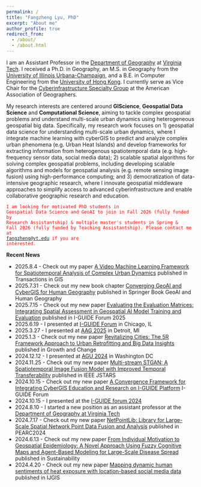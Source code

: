 ```yaml
---
permalink: /
title: "Fangzheng Lyu, PhD"
excerpt: "About me"
author_profile: true
redirect_from: 
  - /about/
  - /about.html
---
```


I am an Assistant Professor in the [Department of Geography](https://geography.vt.edu/) at [Virginia Tech](https://www.vt.edu/). I received a Ph.D. in Geography, an M.S. in Geography from the [University of Illinois Urbana-Champaign](https://illinois.edu/), and a B.E. in Computer Engineering from the [University of Hong Kong](https://www.hku.hk/). I currently serve as Vice Chair for the [Cyberinfrastructure Specialty Group](https://aagcisg.wordpress.com/) at the American Association of Geographers.

My research interests are centered around **GIScience**, **Geospatial Data Science** and **Computational Science**, aiming to tackle complex geospatial problems and understand multi-scale urban dynamics using heterogeneous geospatial big data. Specifically, my research work focuses on 1) geospatial data science for understanding multi-scale urban dynamics, where I integrate machine learning with cyberGIS to predict and analyze complex urban phenomena (e.g. Urban Heat Islands) and develop frameworks for extracting information from heterogenous spatiotemporal data (e.g. high-frequency sensor data, social media data); 2) scalable spatial algorithms for solving complex geospatial problems, including developing scalable algorithms and models for geospatial analysis (e.g. remote sensing image fusion) using high-performance computing; and 3) democratization of data-intensive geographic research, where I innovate geospatial middleware approaches to simplify access to advanced cyberinfrastructure and enable collaborative geographic research and education.

<code style="color:red">I am looking for motivated PhD students in Geospatial Data Science and GeoAI to join in Fall 2026 (fully funded by Research Assistantship) & multiple master's students in Spring & Fall 2026 (fully funded by Teaching Assistantship). Please contact me at fangzheng@vt.edu if you are interested.</code>

**Recent News**
- 2025.8.4 - Check out my paper [A Video Machine Learning Framework for Spatiotemporal Analysis of Complex Urban Dynamics](https://onlinelibrary.wiley.com/doi/full/10.1111/tgis.70096) published in Transactions in GIS
- 2025.7.31 - Check out my new book chapter [Converging GeoAI and CyberGIS for Human Geography](https://link.springer.com/chapter/10.1007/978-3-031-87421-5_8) published in Springer Book GeoAI and Human Geography
- 2025.7.15 - Check out my new paper [Evaluating the Evaluation Matrices: Integrating Spatial Assessment in Geospatial AI Model Training and Evaluation](https://docs.lib.purdue.edu/cgi/viewcontent.cgi?article=1035&context=iguide) published in I-GUIDE Forum 2025
- 2025.6.19 - I presented at [I-GUIDE Forum](https://i-guide.io/forum/forum-2025/) in Chicago, IL
- 2025.3.27 - I presented at [AAG 2025](https://www.aag.org/events/aag2025/) in Detroit, MI
- 2025.1.3 - Check out my new paper [Revitalizing Cities: The 5R Framework Approach to Urban Retrofitting and Big Data Insights](https://onlinelibrary.wiley.com/doi/full/10.1111/grow.70018) published in Growth and Change
- 2024.12.12 - I presented at [AGU 2024](https://www.agu.org/annual-meeting) in Washington DC
- 2024.11.25 - Check out my new paper [Multi-stream STGAN: A Spatiotemporal Image Fusion Model with Improved Temporal Transferability](https://ieeexplore.ieee.org/abstract/document/10767408) published in IEEE JSTARS
- 2024.10.15 - Check out my new paper [A Convergence Framework for Integrating CyberGIS Education and Research on I-GUIDE Platform](https://docs.lib.purdue.edu/iguide/2024/presentations/1/) I-GUIDE Forum
- 2024.10.15 - I presented at the [I-GUIDE forum 2024](https://i-guide.io/forum/forum-2024/)
- 2024.8.10 - I started a new position as an assistant professor at the [Department of Geography at Virginia Tech](https://geography.vt.edu/)
- 2024.7.17 - Check out my new paper [NetPointLib: Library for Large-Scale Spatial Network Point Data Fusion and Analysis](https://dl.acm.org/doi/abs/10.1145/3626203.3670615) published in PEARC2024
- 2024.6.13 - Check out my new paper [From Individual Motivation to Geospatial Epidemiology: A Novel Approach Using Fuzzy Cognitive Maps and Agent-Based Modeling for Large-Scale Disease Spread](https://www.mdpi.com/2071-1050/16/12/5036) published in Sustainability
- 2024.4.20 - Check out my new paper [Mapping dynamic human sentiments of heat exposure with location-based social media data
](https://www.tandfonline.com/doi/abs/10.1080/13658816.2024.2343063) published in IJGIS
